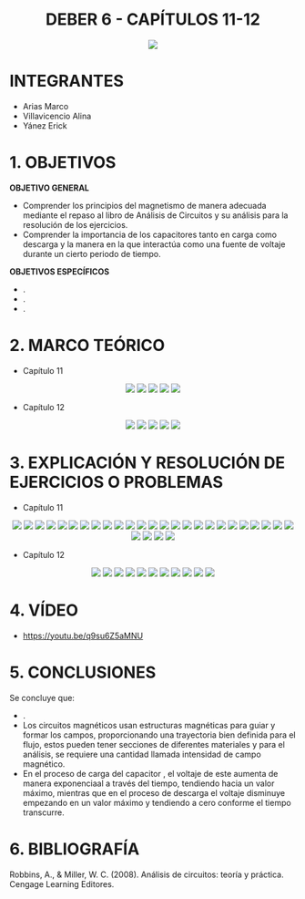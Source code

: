 <div align="center">

# DEBER 6 - CAPÍTULOS 11-12
  
![](https://github.com/erickyanez1/IMAGENES-DEBER-1/blob/main/espe.png) 

</div>

# **INTEGRANTES**

- Arias Marco
- Villavicencio Alina
- Yánez Erick


# **1. OBJETIVOS**

**OBJETIVO GENERAL**
  - Comprender los principios del magnetismo de manera adecuada mediante el repaso al libro de Análisis de Circuitos y su análisis para la resolución de los ejercicios.
  - Comprender la importancia de los capacitores tanto en carga como descarga y la manera en la que interactúa como una fuente de voltaje durante un cierto periodo de tiempo.
 
 **OBJETIVOS ESPECÍFICOS**
  - .
  - .
  - .
  
# **2. MARCO TEÓRICO**

- Capítulo 11
<div align="center">

![](https://github.com/erickyanez1/DEBER6/blob/main/IMG/Teoria_cap11_1.png)
![](https://github.com/erickyanez1/DEBER6/blob/main/IMG/Teoria_cap11_2.png)
![](https://github.com/erickyanez1/DEBER6/blob/main/IMG/Teoria_cap11_3.png)
![](https://github.com/erickyanez1/DEBER6/blob/main/IMG/Teoria_cap11_4.png)
![](https://github.com/erickyanez1/DEBER6/blob/main/IMG/Teoria_cap11_5.png)

</div>


- Capítulo 12
<div align="center">

![](https://github.com/erickyanez1/DEBER6/blob/main/IMG/MapaCap12_P1.jpg)
![](https://github.com/erickyanez1/DEBER6/blob/main/IMG/MapaCap12_P2.jpg)
![](https://github.com/erickyanez1/DEBER6/blob/main/IMG/MapaCap12_P3.jpg)
![](https://github.com/erickyanez1/DEBER6/blob/main/IMG/MapaCap12_P4.jpg)
![](https://github.com/erickyanez1/DEBER6/blob/main/IMG/MapaCap12_P5.jpg)
  
</div>




# **3. EXPLICACIÓN Y RESOLUCIÓN DE EJERCICIOS O PROBLEMAS**

- Capítulo 11
<div align="center">

  
![](https://github.com/erickyanez1/DEBER6/blob/main/IMG/1.PNG)
![](https://github.com/erickyanez1/DEBER6/blob/main/IMG/3.PNG)
![](https://github.com/erickyanez1/DEBER6/blob/main/IMG/7-1.PNG)
![](https://github.com/erickyanez1/DEBER6/blob/main/IMG/7-2.PNG)
![](https://github.com/erickyanez1/DEBER6/blob/main/IMG/7-3.PNG)
![](https://github.com/erickyanez1/DEBER6/blob/main/IMG/9-1.PNG)
![](https://github.com/erickyanez1/DEBER6/blob/main/IMG/9-2.PNG)
![](https://github.com/erickyanez1/DEBER6/blob/main/IMG/11.PNG)
![](https://github.com/erickyanez1/DEBER6/blob/main/IMG/13.PNG)
![](https://github.com/erickyanez1/DEBER6/blob/main/IMG/13-2.PNG)
![](https://github.com/erickyanez1/DEBER6/blob/main/IMG/13-3.PNG)
![](https://github.com/erickyanez1/DEBER6/blob/main/IMG/13-4.PNG)
![](https://github.com/erickyanez1/DEBER6/blob/main/IMG/15.PNG)
![](https://github.com/erickyanez1/DEBER6/blob/main/IMG/17-1.PNG)
![](https://github.com/erickyanez1/DEBER6/blob/main/IMG/17-2.PNG)
![](https://github.com/erickyanez1/DEBER6/blob/main/IMG/19.PNG)
![](https://github.com/erickyanez1/DEBER6/blob/main/IMG/21.PNG)
![](https://github.com/erickyanez1/DEBER6/blob/main/IMG/23.PNG)
![](https://github.com/erickyanez1/DEBER6/blob/main/IMG/23-2.PNG)
![](https://github.com/erickyanez1/DEBER6/blob/main/IMG/23-3.PNG)
![](https://github.com/erickyanez1/DEBER6/blob/main/IMG/23-4.PNG)
![](https://github.com/erickyanez1/DEBER6/blob/main/IMG/25.PNG)
![](https://github.com/erickyanez1/DEBER6/blob/main/IMG/Ejercicio_cap11_27.png)
![](https://github.com/erickyanez1/DEBER6/blob/main/IMG/Ejercicio_cap11_29.png)
![](https://github.com/erickyanez1/DEBER6/blob/main/IMG/Ejercicio_cap11_31.png)
![](https://github.com/erickyanez1/DEBER6/blob/main/IMG/Ejercicio_cap11_33.png)
![](https://github.com/erickyanez1/DEBER6/blob/main/IMG/Ejercicio_cap11_35.png)
![](https://github.com/erickyanez1/DEBER6/blob/main/IMG/Ejercicio_cap11_37.png)
![](https://github.com/erickyanez1/DEBER6/blob/main/IMG/Ejercicio_cap11_39_41_43.png)

</div>

- Capítulo 12
<div align="center">

![](https://github.com/erickyanez1/DEBER6/blob/main/IMG/Ejercicio_cap12_1.png)
![](https://github.com/erickyanez1/DEBER6/blob/main/IMG/Ejercicio_cap12_3_5.png)
![](https://github.com/erickyanez1/DEBER6/blob/main/IMG/EjerciciosCap12_P1.jpg)
![](https://github.com/erickyanez1/DEBER6/blob/main/IMG/EjerciciosCap12_P2.jpg)
![](https://github.com/erickyanez1/DEBER6/blob/main/IMG/EjerciciosCap12_P3.jpg)
![](https://github.com/erickyanez1/DEBER6/blob/main/IMG/EjerciciosCap12_P4.jpg)
![](https://github.com/erickyanez1/DEBER6/blob/main/IMG/EjerciciosCap12_P5.jpg)
![](https://github.com/erickyanez1/DEBER6/blob/main/IMG/EjerciciosCap12_P6.jpg)
![](https://github.com/erickyanez1/DEBER6/blob/main/IMG/EjerciciosCap12_P7.jpg)
![](https://github.com/erickyanez1/DEBER6/blob/main/IMG/EjerciciosCap12_P8.jpg)
![](https://github.com/erickyanez1/DEBER6/blob/main/IMG/EjerciciosCap12_P9.jpg)

</div>

# **4. VÍDEO**

- https://youtu.be/q9su6Z5aMNU

# **5. CONCLUSIONES**

Se concluye que:

- .
- Los circuitos magnéticos usan estructuras magnéticas para guiar y formar los campos, proporcionando una trayectoria bien definida para el flujo, estos pueden tener secciones de diferentes materiales y para el análisis, se requiere una cantidad llamada intensidad de campo magnético.
- En el proceso de carga del capacitor , el voltaje de este aumenta de manera exponenciaal a través del tiempo, tendiendo hacia un valor máximo, mientras que en el proceso de descarga el voltaje disminuye empezando en un valor máximo y tendiendo a cero conforme el tiempo transcurre.


# **6. BIBLIOGRAFÍA**

Robbins, A., & Miller, W. C. (2008). Análisis de circuitos: teoría y práctica. Cengage Learning Editores.
